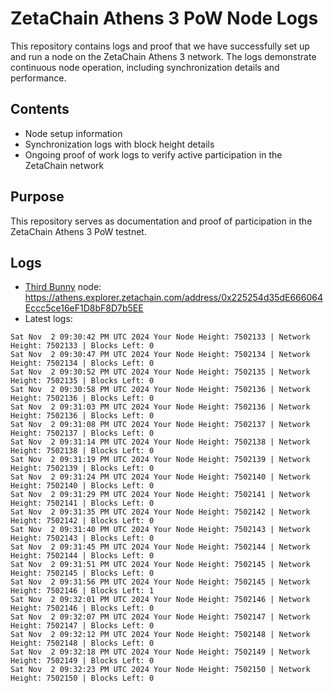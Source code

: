 # ZetaChain Athens 3 PoW Node Logs
This repository contains logs and proof that we have successfully set up and run a node on the ZetaChain Athens 3 network. The logs demonstrate continuous node operation, including synchronization details and performance.

## Contents
- Node setup information
- Synchronization logs with block height details
- Ongoing proof of work logs to verify active participation in the ZetaChain network

## Purpose
This repository serves as documentation and proof of participation in the ZetaChain Athens 3 PoW testnet.

## Logs

- [Third Bunny](https://thirdbunny.xyz/) node: https://athens.explorer.zetachain.com/address/0x225254d35dE666064Eccc5ce16eF1D8bF8D7b5EE
- Latest logs:
```
Sat Nov  2 09:30:42 PM UTC 2024 Your Node Height: 7502133 | Network Height: 7502133 | Blocks Left: 0
Sat Nov  2 09:30:47 PM UTC 2024 Your Node Height: 7502134 | Network Height: 7502134 | Blocks Left: 0
Sat Nov  2 09:30:52 PM UTC 2024 Your Node Height: 7502135 | Network Height: 7502135 | Blocks Left: 0
Sat Nov  2 09:30:58 PM UTC 2024 Your Node Height: 7502136 | Network Height: 7502136 | Blocks Left: 0
Sat Nov  2 09:31:03 PM UTC 2024 Your Node Height: 7502136 | Network Height: 7502136 | Blocks Left: 0
Sat Nov  2 09:31:08 PM UTC 2024 Your Node Height: 7502137 | Network Height: 7502137 | Blocks Left: 0
Sat Nov  2 09:31:14 PM UTC 2024 Your Node Height: 7502138 | Network Height: 7502138 | Blocks Left: 0
Sat Nov  2 09:31:19 PM UTC 2024 Your Node Height: 7502139 | Network Height: 7502139 | Blocks Left: 0
Sat Nov  2 09:31:24 PM UTC 2024 Your Node Height: 7502140 | Network Height: 7502140 | Blocks Left: 0
Sat Nov  2 09:31:29 PM UTC 2024 Your Node Height: 7502141 | Network Height: 7502141 | Blocks Left: 0
Sat Nov  2 09:31:35 PM UTC 2024 Your Node Height: 7502142 | Network Height: 7502142 | Blocks Left: 0
Sat Nov  2 09:31:40 PM UTC 2024 Your Node Height: 7502143 | Network Height: 7502143 | Blocks Left: 0
Sat Nov  2 09:31:45 PM UTC 2024 Your Node Height: 7502144 | Network Height: 7502144 | Blocks Left: 0
Sat Nov  2 09:31:51 PM UTC 2024 Your Node Height: 7502145 | Network Height: 7502145 | Blocks Left: 0
Sat Nov  2 09:31:56 PM UTC 2024 Your Node Height: 7502145 | Network Height: 7502146 | Blocks Left: 1
Sat Nov  2 09:32:01 PM UTC 2024 Your Node Height: 7502146 | Network Height: 7502146 | Blocks Left: 0
Sat Nov  2 09:32:07 PM UTC 2024 Your Node Height: 7502147 | Network Height: 7502147 | Blocks Left: 0
Sat Nov  2 09:32:12 PM UTC 2024 Your Node Height: 7502148 | Network Height: 7502148 | Blocks Left: 0
Sat Nov  2 09:32:18 PM UTC 2024 Your Node Height: 7502149 | Network Height: 7502149 | Blocks Left: 0
Sat Nov  2 09:32:23 PM UTC 2024 Your Node Height: 7502150 | Network Height: 7502150 | Blocks Left: 0
```
